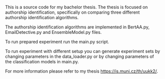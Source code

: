 This is a source code for my bachelor thesis.
The thesis is focused on authorship identification, specifically on comparing three different authorship identification algorithms.

The authorship identification algorithms are implemented in BertAA.py, EmailDetective.py and EnsembleModel.py files.

To run prepared experiment run the main.py script.

To run experiment with different setup you can generate experiment sets by changing parameters in the data_loader.py or by changing parameters of the classification models in main.py.

For more information please refer to my thesis https://is.muni.cz/th/uukk2/.